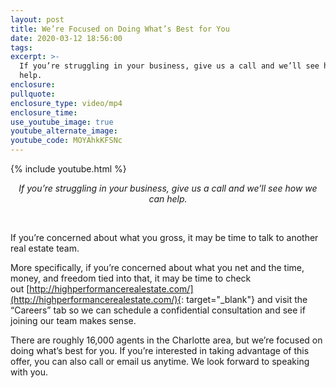 ```yaml
---
layout: post
title: We’re Focused on Doing What’s Best for You
date: 2020-03-12 18:56:00
tags:
excerpt: >-
  If you’re struggling in your business, give us a call and we’ll see how we can
  help.
enclosure:
pullquote:
enclosure_type: video/mp4
enclosure_time:
use_youtube_image: true
youtube_alternate_image:
youtube_code: MOYAhkKFSNc
---
```


{% include youtube.html %}

<center><em>If you&rsquo;re struggling in your business, give us a call and we&rsquo;ll see how we can help.</em></center>

&nbsp; &nbsp;

If you’re concerned about what you gross, it may be time to talk to another real estate team.&nbsp;

More specifically, if you’re concerned about what you net and the time, money, and freedom tied into that, it may be time to check out&nbsp;[http://highperformancerealestate.com/](http://highperformancerealestate.com/){: target="_blank"}&nbsp;and visit the “Careers” tab so we can schedule a confidential consultation and see if joining our team makes sense. &nbsp;

There are roughly 16,000 agents in the Charlotte area, but we’re focused on doing what’s best for you. If you’re interested in taking advantage of this offer, you can also call or email us anytime. We look forward to speaking with you.&nbsp;